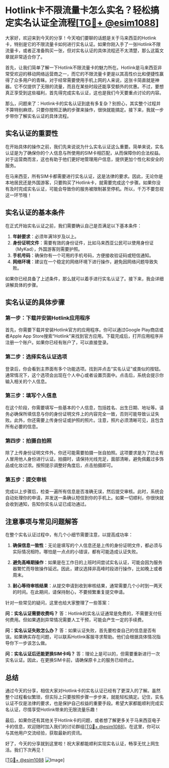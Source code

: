 # Hotlink卡不限流量卡怎么实名？轻松搞定实名认证全流程[[TG💪+ @esim1088](https://t.me/s/esim1088)]

大家好，欢迎来到今天的分享！今天咱们要聊的话题是关于马来西亚的Hotlink卡，特别是它的不限流量卡如何进行实名认证。如果你刚入手了一张Hotlink不限流量卡，或者正准备购买一张，但对实名认证的具体流程还不太清楚，那么这篇文章就非常适合你了。

首先，让我们简单了解一下Hotlink不限流量卡的魅力所在。Hotlink是马来西亚非常受欢迎的移动网络运营商之一，而它的不限流量卡更是以其高性价比和便捷性赢得了众多用户的青睐。对于经常需要使用手机上网的人来说，这张卡简直就是神器。它不仅提供了无限的流量，而且在某些时段还能享受额外的优惠。不过，要想真正享受到这些福利，首先得完成实名认证，这也是我们今天要重点讨论的内容。

那么，问题来了：Hotlink卡的实名认证到底有多复杂？别担心，其实整个过程并不算特别麻烦，只要你按照正确的步骤来操作，很快就能搞定。接下来，我就一步步带你了解实名认证的具体流程。

## 实名认证的重要性

在开始具体的操作之前，我们先来说说为什么实名认证这么重要。简单来说，实名认证是为了确保你的个人信息与所使用的SIM卡相匹配，从而保障你的合法权益。对于运营商而言，这也有助于他们更好地管理用户信息，提供更加个性化和安全的服务。

在马来西亚，所有SIM卡都需要进行实名认证，这是法律的要求。因此，无论你是本地居民还是外国游客，只要购买了Hotlink卡，就需要完成这个步骤。如果你没有及时完成实名认证，可能会导致你的服务被限制甚至停机。所以，千万不要忽视这一环节哦！

## 实名认证的基本条件

在正式开始实名认证之前，我们需要确认自己是否满足以下基本条件：

1. **年龄要求**：必须年满18岁及以上。
2. **身份证明文件**：需要有效的身份证件，比如马来西亚公民可以使用身份证（MyKad），外国游客则需要护照。
3. **手机号码**：确保你有一个可用的手机号码，方便接收验证码或短信通知。
4. **网络环境**：建议在一个稳定的网络环境下进行操作，避免因网络问题导致失败。

如果你已经具备了上述条件，那么就可以着手进行实名认证了。接下来，我会详细讲解具体的步骤。

## 实名认证的具体步骤

### 第一步：下载并安装Hotlink应用程序

首先，你需要下载并安装Hotlink官方的应用程序。你可以通过Google Play商店或者Apple App Store搜索“Hotlink”来找到官方应用。下载完成后，打开应用程序并注册一个账户。如果你已经有账户了，可以直接登录。

### 第二步：选择实名认证选项

登录后，你会看到主界面有多个功能选项。找到并点击“实名认证”或类似的按钮。通常情况下，这个选项会出现在个人中心或者设置页面中。点击后，系统会提示你输入相关的个人信息。

### 第三步：填写个人信息

在这个阶段，你需要填写一些基本的个人信息，包括姓名、出生日期、地址等。请务必确保所填信息与你的身份证明文件上的内容完全一致，否则可能导致认证失败。此外，你还需要上传身份证或护照的照片。注意，照片必须清晰可见，且包含所有必要的信息。

### 第四步：拍摄自拍照

除了上传身份证明文件外，你还可能需要拍摄一张自拍照。这项要求是为了防止有人冒用他人身份进行认证。拍摄时，请保持光线充足，面部清晰，避免佩戴过多饰品或化妆过浓。按照提示调整好角度后，点击拍摄即可。

### 第五步：提交审核

完成以上步骤后，检查一遍所有信息是否准确无误，然后提交审核。此时，系统会自动处理你的申请，并发送一条确认短信到你的手机上。如果一切顺利，你很快就会收到通知，告知你实名认证已成功通过。

## 注意事项与常见问题解答

在整个实名认证过程中，有几个小细节需要注意，以提高成功率：

1. **确保信息一致性**：无论是填写的个人信息还是上传的身份证明文件，都必须与实际情况相符。哪怕是一点点的小错误，都有可能造成认证失败。
   
2. **避免高峰期操作**：如果是在工作日的上班时间尝试实名认证，可能会因为服务器繁忙而导致操作延迟。因此，建议选择非高峰时段进行操作，比如晚上或者周末。

3. **耐心等待审核结果**：从提交申请到收到审核结果，通常需要几个小时到一两天的时间。在此期间，请保持耐心，不要频繁重复提交申请。

针对一些常见的疑问，这里也给大家整理了一些答案：

**问：实名认证需要收费吗？**
答：Hotlink的实名认证通常是免费的，不需要支付任何费用。但如果遇到异常情况需要人工干预，可能会产生一定的手续费。

**问：实名认证失败怎么办？**
答：如果认证失败，首先要检查自己的信息是否有误。如果确实存在问题，可以联系Hotlink客服寻求帮助。他们会根据具体情况指导你下一步该怎么做。

**问：实名认证后还能更换SIM卡吗？**
答：理论上是可以的，但需要重新进行一次实名认证。因此，在更换SIM卡前，请确保原卡上的服务已经终止。

## 总结

通过今天的分享，相信大家对Hotlink卡的实名认证已经有了更深入的了解。虽然整个过程看似繁琐，但实际上只要按照步骤一步步来，就能轻松搞定。记住，实名认证不仅是法律的要求，也是保护自己权益的重要手段。希望大家都能顺利完成实名认证，尽情享受Hotlink带来的无限流量乐趣！

最后，如果你还有其他关于Hotlink卡的问题，或者想了解更多关于马来西亚电子卡的信息，欢迎随时加入我们的讨论群组[[TG💪+ @esim1088](https://t.me/s/esim1088)]。在这里，你可以与其他用户交流经验，获取最新的资讯。

好了，今天的分享就到这里啦！祝大家都能顺利实现实名认证，畅享无忧上网生活。我们下次再见！

[[TG💪+ @esim1088](https://t.me/s/esim1088) ![Image](https://i.postimg.cc/4NQfJmqS/Snipaste-2025-05-13-00-14-12.png)]